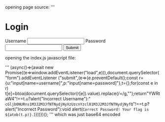 




opening page source:
'''  
<!doctype html>
<html>
    <head>
        <link rel="stylesheet" href="styles.css">
        <script src="index.js"></script>
    </head>
    <body>
        <div>
          <h1>Login</h1>
          <form method="POST">
            <label for="username">Username</label>
            <input name="username" type="text"/>
            <label for="username">Password</label>
            <input name="password" type="password"/>
            <input type="submit" value="Submit"/>
          </form>
        </div>
    </body>
</html>



opening the index.js javascript file:



'''
(async()=>{await new Promise((e=>window.addEventListener("load",e))),document.querySelector("form").addEventListener
("submit",(e=>{e.preventDefault();const r={u:"input[name=username]",p:"input[name=password]"},t={};for(const e in r)
t[e]=btoa(document.querySelector(r[e]).value).replace(/=/g,"");return"YWRtaW4"!==t.u?alert("Incorrect Username"):" ` cGljb0NURns1M3J2M3JfNTNydjNyXzUzcnYzcl81M3J2M3JfNTNydjNyfQ `"!==t.p?alert("Incorrect Password"):void alert(`Correct Password! Your flag is ${atob(t.p)}.`)}))})();
'''
which was just base64 encoded
